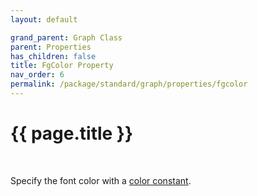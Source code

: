 ```yaml
---
layout: default

grand_parent: Graph Class
parent: Properties
has_children: false
title: FgColor Property
nav_order: 6
permalink: /package/standard/graph/properties/fgcolor
---
```

# {{ page.title }}

<br>

Specify the font color with a <a href="/base/color">color constant</a>.